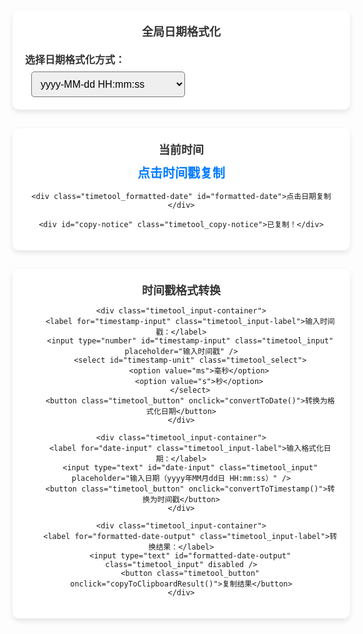 
<!-- 全局日期格式化选择 -->
<div class="timetool_container">
    <div class="timetool_title">全局日期格式化</div>
    <div class="timetool_input-container">
        <label for="global-date-format" class="timetool_input-label">选择日期格式化方式：</label>
        <select id="global-date-format" class="timetool_select">
            <option value="yyyy-MM-dd HH:mm:ss">yyyy-MM-dd HH:mm:ss</option>
            <option value="yyyy年MM月dd日 HH:mm:ss">yyyy年MM月dd日 HH:mm:ss</option>
            <option value="yyyyMMddHHmmss">yyyyMMddHHmmss</option>
        </select>
    </div>
</div>

<!-- 当前时间区域 -->
<div class="timetool_container">
    <div class="timetool_title">当前时间</div>
    <div class="timetool_timestamp" id="timestamp">点击时间戳复制</div>

    <div class="timetool_formatted-date" id="formatted-date">点击日期复制</div>

    <div id="copy-notice" class="timetool_copy-notice">已复制！</div>
</div>

<!-- 时间戳格式转换区域 -->
<div class="timetool_container">
    <div class="timetool_title">时间戳格式转换</div>
    
    <div class="timetool_input-container">
        <label for="timestamp-input" class="timetool_input-label">输入时间戳：</label>
        <input type="number" id="timestamp-input" class="timetool_input" placeholder="输入时间戳" />
        <select id="timestamp-unit" class="timetool_select">
            <option value="ms">毫秒</option>
            <option value="s">秒</option>
        </select>
        <button class="timetool_button" onclick="convertToDate()">转换为格式化日期</button>
    </div>

    <div class="timetool_input-container">
        <label for="date-input" class="timetool_input-label">输入格式化日期：</label>
        <input type="text" id="date-input" class="timetool_input" placeholder="输入日期（yyyy年MM月dd日 HH:mm:ss）" />
        <button class="timetool_button" onclick="convertToTimestamp()">转换为时间戳</button>
    </div>

    <div class="timetool_input-container">
        <label for="formatted-date-output" class="timetool_input-label">转换结果：</label>
        <input type="text" id="formatted-date-output" class="timetool_input" disabled />
        <button class="timetool_button" onclick="copyToClipboardResult()">复制结果</button>
    </div>
</div>

<script>
    // 初始化全局日期格式
    let globalDateFormat = 'yyyy-MM-dd HH:mm:ss'; // 默认格式

    // 更新时间戳和日期的函数
    function updateTime() {
        const now = new Date();
        const timestamp = now.getTime(); // 获取时间戳
        const formattedDate = formatDate(now); // 格式化日期

        // 更新页面显示
        document.getElementById('timestamp').textContent = timestamp;
        document.getElementById('formatted-date').textContent = formattedDate;
    }

    // 格式化日期的函数
    function formatDate(date) {
        const year = date.getFullYear();
        const month = String(date.getMonth() + 1).padStart(2, '0');
        const day = String(date.getDate()).padStart(2, '0');
        const hours = String(date.getHours()).padStart(2, '0');
        const minutes = String(date.getMinutes()).padStart(2, '0');
        const seconds = String(date.getSeconds()).padStart(2, '0');

    // 根据全局日期格式进行格式化
    if (globalDateFormat === 'yyyy-MM-dd HH:mm:ss') {
        return `${year}-${month}-${day} ${hours}:${minutes}:${seconds}`;
    } else if (globalDateFormat === 'yyyy年MM月dd日 HH:mm:ss') {
        return `${year}年${month}月${day}日 ${hours}:${minutes}:${seconds}`;
    } else if (globalDateFormat === 'yyyyMMddHHmmss') {
        return `${year}${month}${day}${hours}${minutes}${seconds}`;
    } else {
        return date.toLocaleString();
    }
    }

    // 监听全局日期格式选择变化
    document.getElementById('global-date-format').addEventListener('change', function() {
        globalDateFormat = this.value;
    });

    // 复制到剪贴板的函数
    function copyToClipboard(content) {
        const tempInput = document.createElement('input');
        document.body.appendChild(tempInput);
        tempInput.value = content;
        tempInput.select();
        document.execCommand('copy');
        document.body.removeChild(tempInput);

        // 显示提示
        const copyNotice = document.getElementById('copy-notice');
        copyNotice.style.display = 'block';
        setTimeout(() => {
            copyNotice.style.display = 'none';
        }, 1500);
    }

    // 绑定点击事件
    document.getElementById('timestamp').addEventListener('click', () => {
        const timestamp = document.getElementById('timestamp').textContent;
        copyToClipboard(timestamp);
    });

    document.getElementById('formatted-date').addEventListener('click', () => {
        const formattedDate = document.getElementById('formatted-date').textContent;
        copyToClipboard(formattedDate);
    });

    // 设置定时刷新
    setInterval(updateTime, 1000); // 每秒刷新一次

    // 初始化时显示一次时间
    updateTime();

    // 时间戳转日期
    function convertToDate() {
        const timestamp = document.getElementById('timestamp-input').value;
        const unit = document.getElementById('timestamp-unit').value;
        if (timestamp) {
            const date = new Date(unit === 'ms' ? parseInt(timestamp) : parseInt(timestamp) * 1000);
            const formattedDate = formatDate(date);
            document.getElementById('formatted-date-output').value = formattedDate;
        }
    }

    // 日期转时间戳
    function convertToTimestamp() {
       const dateInput = document.getElementById('date-input').value;
        if (dateInput) {
            let timestamp = 0;
            
            // 处理yyyyMMddHHmmss格式
            if (/^\d{14}$/.test(dateInput)) {
                const year = dateInput.substr(0, 4);
                const month = dateInput.substr(4, 2) - 1; // 月份从0开始
                const day = dateInput.substr(6, 2);
                const hours = dateInput.substr(8, 2);
                const minutes = dateInput.substr(10, 2);
                const seconds = dateInput.substr(12, 2);
                
                const date = new Date(year, month, day, hours, minutes, seconds);
                timestamp = date.getTime();
            } else {
                // 使用Date对象解析其他格式
                const date = new Date(dateInput);
                timestamp = date.getTime();
            }

            if (!isNaN(timestamp)) {
                document.getElementById('formatted-date-output').value = timestamp;
            } else {
                document.getElementById('formatted-date-output').value = '无效日期格式';
            }
        }
    }

    // 复制转换结果到剪贴板
    function copyToClipboardResult() {
        const result = document.getElementById('formatted-date-output').value;
        if (result) {
            copyToClipboard(result);
        }
    }
</script>
<style>
	.timetool_container {
		text-align: center;
		padding: 20px;
		background-color: #fff;
		border-radius: 10px;
		box-shadow: 0 4px 8px rgba(0, 0, 0, 0.1);
		margin-bottom: 30px;
		width: 100%;
		max-width: 500px;
	}

	.timetool_title {
		font-size: 18px;
		font-weight: bold;
		margin-bottom: 10px;
		color: #333;
	}

	.timetool_timestamp, .timetool_formatted-date {
		font-size: 20px;
		margin: 10px 0;
		cursor: pointer;
	}

	.timetool_timestamp {
		font-weight: bold;
		color: #007bff;
	}

	.timetool_formatted-date {
		font-weight: bold;
		color: #28a745;
	}

	.timetool_input-container {
		margin-top: 20px;
		text-align: left;
	}

	.timetool_input-label {
		font-size: 16px;
		margin-bottom: 8px;
		display: block;
		font-weight: bold;
		color: #333;
	}

	.timetool_input {
		width: 100%;
		padding: 10px;
		margin-bottom: 10px;
		font-size: 16px;
		border: 1px solid #ddd;
		border-radius: 5px;
		box-sizing: border-box;
	}

	.timetool_select {
		padding: 10px;
		font-size: 16px;
		border-radius: 5px;
		margin-left: 10px;
	}

	.timetool_button {
		background-color: #007bff;
		color: white;
		border: none;
		padding: 10px 20px;
		font-size: 16px;
		cursor: pointer;
		border-radius: 5px;
	}

	.timetool_button:hover {
		background-color: #0056b3;
	}

	.timetool_copy-notice {
		margin-top: 10px;
		color: green;
		font-size: 14px;
		display: none;
	}
	/* 黑夜模式样式 */
	@media (prefers-color-scheme: dark) {
		.timetool_container {
			background-color: #00000099
		}
		.timetool_input-label.timetool_title {
			color: #fff
		}
	}
	/* 白天模式样式 */
	@media (prefers-color-scheme: light) {
		.timetool_container {
			background-color: #fff
		}
		.timetool_input-label.timetool_title {
			color: #000
		}
	}
</style>